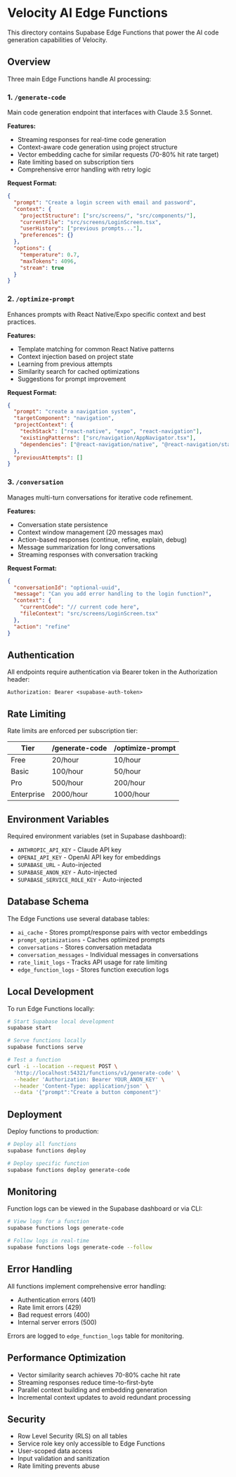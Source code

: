 # Velocity AI Edge Functions

This directory contains Supabase Edge Functions that power the AI code generation capabilities of Velocity.

## Overview

Three main Edge Functions handle AI processing:

### 1. `/generate-code`
Main code generation endpoint that interfaces with Claude 3.5 Sonnet.

**Features:**
- Streaming responses for real-time code generation
- Context-aware code generation using project structure
- Vector embedding cache for similar requests (70-80% hit rate target)
- Rate limiting based on subscription tiers
- Comprehensive error handling with retry logic

**Request Format:**
```json
{
  "prompt": "Create a login screen with email and password",
  "context": {
    "projectStructure": ["src/screens/", "src/components/"],
    "currentFile": "src/screens/LoginScreen.tsx",
    "userHistory": ["previous prompts..."],
    "preferences": {}
  },
  "options": {
    "temperature": 0.7,
    "maxTokens": 4096,
    "stream": true
  }
}
```

### 2. `/optimize-prompt`
Enhances prompts with React Native/Expo specific context and best practices.

**Features:**
- Template matching for common React Native patterns
- Context injection based on project state
- Learning from previous attempts
- Similarity search for cached optimizations
- Suggestions for prompt improvement

**Request Format:**
```json
{
  "prompt": "create a navigation system",
  "targetComponent": "navigation",
  "projectContext": {
    "techStack": ["react-native", "expo", "react-navigation"],
    "existingPatterns": ["src/navigation/AppNavigator.tsx"],
    "dependencies": ["@react-navigation/native", "@react-navigation/stack"]
  },
  "previousAttempts": []
}
```

### 3. `/conversation`
Manages multi-turn conversations for iterative code refinement.

**Features:**
- Conversation state persistence
- Context window management (20 messages max)
- Action-based responses (continue, refine, explain, debug)
- Message summarization for long conversations
- Streaming responses with conversation tracking

**Request Format:**
```json
{
  "conversationId": "optional-uuid",
  "message": "Can you add error handling to the login function?",
  "context": {
    "currentCode": "// current code here",
    "fileContext": "src/screens/LoginScreen.tsx"
  },
  "action": "refine"
}
```

## Authentication

All endpoints require authentication via Bearer token in the Authorization header:
```
Authorization: Bearer <supabase-auth-token>
```

## Rate Limiting

Rate limits are enforced per subscription tier:

| Tier | /generate-code | /optimize-prompt |
|------|----------------|------------------|
| Free | 20/hour | 10/hour |
| Basic | 100/hour | 50/hour |
| Pro | 500/hour | 200/hour |
| Enterprise | 2000/hour | 1000/hour |

## Environment Variables

Required environment variables (set in Supabase dashboard):

- `ANTHROPIC_API_KEY` - Claude API key
- `OPENAI_API_KEY` - OpenAI API key for embeddings
- `SUPABASE_URL` - Auto-injected
- `SUPABASE_ANON_KEY` - Auto-injected
- `SUPABASE_SERVICE_ROLE_KEY` - Auto-injected

## Database Schema

The Edge Functions use several database tables:

- `ai_cache` - Stores prompt/response pairs with vector embeddings
- `prompt_optimizations` - Caches optimized prompts
- `conversations` - Stores conversation metadata
- `conversation_messages` - Individual messages in conversations
- `rate_limit_logs` - Tracks API usage for rate limiting
- `edge_function_logs` - Stores function execution logs

## Local Development

To run Edge Functions locally:

```bash
# Start Supabase local development
supabase start

# Serve functions locally
supabase functions serve

# Test a function
curl -i --location --request POST \
  'http://localhost:54321/functions/v1/generate-code' \
  --header 'Authorization: Bearer YOUR_ANON_KEY' \
  --header 'Content-Type: application/json' \
  --data '{"prompt":"Create a button component"}'
```

## Deployment

Deploy functions to production:

```bash
# Deploy all functions
supabase functions deploy

# Deploy specific function
supabase functions deploy generate-code
```

## Monitoring

Function logs can be viewed in the Supabase dashboard or via CLI:

```bash
# View logs for a function
supabase functions logs generate-code

# Follow logs in real-time
supabase functions logs generate-code --follow
```

## Error Handling

All functions implement comprehensive error handling:

- Authentication errors (401)
- Rate limit errors (429)
- Bad request errors (400)
- Internal server errors (500)

Errors are logged to `edge_function_logs` table for monitoring.

## Performance Optimization

- Vector similarity search achieves 70-80% cache hit rate
- Streaming responses reduce time-to-first-byte
- Parallel context building and embedding generation
- Incremental context updates to avoid redundant processing

## Security

- Row Level Security (RLS) on all tables
- Service role key only accessible to Edge Functions
- User-scoped data access
- Input validation and sanitization
- Rate limiting prevents abuse